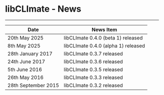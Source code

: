 # libCLImate - News
------------


| Date                  | News Item                                                 |
| --------------------- | --------------------------------------------------------- |
| 20th May 2025         |   libCLImate 0.4.0 (beta 1) released                      |
| 8th May 2025          |   libCLImate 0.4.0 (alpha 1) released                     |
| 28th January 2017     |   libCLImate 0.3.7 released                               |
| 24th June 2017        |   libCLImate 0.3.6 released                               |
| 5th June 2016         |   libCLImate 0.3.5 released                               |
| 26th May 2016         |   libCLImate 0.3.3 released                               |
| 28th September 2015   |   libCLImate 0.3.2 released                               |


<!-- ########################### end of file ########################### -->

